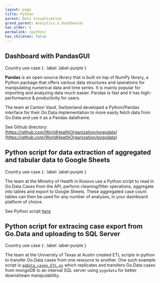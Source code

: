```yaml
---
layout: page
title: Python
parent: Data Visualization
grand_parent: Analytics & Dashboards
nav_order: 5
permalink: /python/
has_children: false
---
```


## Dashboard with PandasGUI 
Country use case
{: .label .label-purple }

**Pandas** is an open-source library that is built on top of NumPy library, a Python package that offers various data structures and operations for manipulating numerical data and time series. It is mainly popular for importing and analyzing data much easier. Pandas is fast and it has high-performance & productivity for users.

The team at Canton Vaud, Switzerland developed a Python/Pandas interface for their Go.Data implementation to more easily fetch data from Go.Data and use it as a Pandas dataframe.

See Github directory:[https://github.com/WorldHealthOrganization/pygodata](https://github.com/WorldHealthOrganization/pygodata)

## Python script for data extraction of aggregated and tabular data to Google Sheets
Country use case
{: .label .label-purple }

The team at the Ministry of Health in Kosovo use a Python script to read in Go.Data Cases from the API, perform cleaning/filter operations, aggregate into tables and export to Google Sheets. These aggregated case count tables can then be used for any number of analyses, in your dashboard platform of choice.

See Python script [here](https://github.com/WorldHealthOrganization/godata/blob/master/analytics/country_use_cases/godata-Kosovo/scripts/kosovo_dashboard_data_extraction.py)

## Python script for extracing case export from Go.Data and uploading to SQL Server 
Country use case
{: .label .label-purple }

The team at the University of Texas at Austin created ETL scripts in python to transfer Go.Data cases from one resource to another. One such example script is [`goData_cases_ETL.py`](https://github.com/WorldHealthOrganization/godata/blob/master/analytics/country_use_cases/godata-universityoftexas/goData_cases_ETL.py) which replicates and transfers Go.Data cases from mongoDB to an internal SQL server using `pygodata` for better downstream manipulability.
